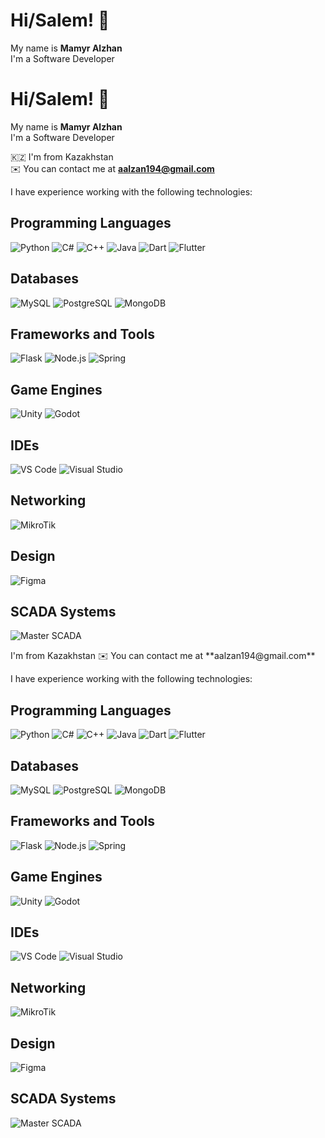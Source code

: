# Hi/Salem! 👋

My name is **Mamyr Alzhan**  
I'm a Software Developer  

# Hi/Salem! 👋

My name is **Mamyr Alzhan**  
I'm a Software Developer  

🇰🇿 I'm from Kazakhstan  
✉️ You can contact me at **aalzan194@gmail.com**  

I have experience working with the following technologies:

## Programming Languages
<p>
  <img src="https://img.shields.io/badge/-Python-3776AB?style=flat-square&logo=python&logoColor=white" alt="Python" />
  <img src="https://img.shields.io/badge/-C%23-239120?style=flat-square&logo=c-sharp&logoColor=white" alt="C#" />
  <img src="https://img.shields.io/badge/-C++-00599C?style=flat-square&logo=c%2B%2B&logoColor=white" alt="C++" />
  <img src="https://img.shields.io/badge/-Java-007396?style=flat-square&logo=java&logoColor=white" alt="Java" />
  <img src="https://img.shields.io/badge/-Dart-0175C2?style=flat-square&logo=dart&logoColor=white" alt="Dart" />
  <img src="https://img.shields.io/badge/-Flutter-02569B?style=flat-square&logo=flutter&logoColor=white" alt="Flutter" />
</p>

## Databases
<p>
  <img src="https://img.shields.io/badge/-MySQL-4479A1?style=flat-square&logo=mysql&logoColor=white" alt="MySQL" />
  <img src="https://img.shields.io/badge/-PostgreSQL-336791?style=flat-square&logo=postgresql&logoColor=white" alt="PostgreSQL" />
  <img src="https://img.shields.io/badge/-MongoDB-47A248?style=flat-square&logo=mongodb&logoColor=white" alt="MongoDB" />
</p>

## Frameworks and Tools
<p>
  <img src="https://img.shields.io/badge/-Flask-000000?style=flat-square&logo=flask&logoColor=white" alt="Flask" />
  <img src="https://img.shields.io/badge/-Node.js-339933?style=flat-square&logo=nodedotjs&logoColor=white" alt="Node.js" />
  <img src="https://img.shields.io/badge/-Spring-6DB33F?style=flat-square&logo=spring&logoColor=white" alt="Spring" />
</p>

## Game Engines
<p>
  <img src="https://img.shields.io/badge/-Unity-000000?style=flat-square&logo=unity&logoColor=white" alt="Unity" />
  <img src="https://img.shields.io/badge/-Godot-478CBF?style=flat-square&logo=godot-engine&logoColor=white" alt="Godot" />
</p>

## IDEs
<p>
  <img src="https://img.shields.io/badge/-VS%20Code-007ACC?style=flat-square&logo=visual-studio-code&logoColor=white" alt="VS Code" />
  <img src="https://img.shields.io/badge/-Visual%20Studio-5C2D91?style=flat-square&logo=visual-studio&logoColor=white" alt="Visual Studio" />
</p>

## Networking
<p>
  <img src="https://img.shields.io/badge/-MikroTik-FF8000?style=flat-square&logo=mikrotik&logoColor=white" alt="MikroTik" />
</p>

## Design
<p>
  <img src="https://img.shields.io/badge/-Figma-F24E1E?style=flat-square&logo=figma&logoColor=white" alt="Figma" />
</p>

## SCADA Systems
<p>
  <img src="https://img.shields.io/badge/-Master%20SCADA-lightgrey?style=flat-square&logo=scada" alt="Master SCADA" />
</p>
 I'm from Kazakhstan  
✉️ You can contact me at **aalzan194@gmail.com**  

I have experience working with the following technologies:

## Programming Languages
<p>
  <img src="https://img.shields.io/badge/-Python-3776AB?style=flat-square&logo=python&logoColor=white" alt="Python" />
  <img src="https://img.shields.io/badge/-C%23-239120?style=flat-square&logo=c-sharp&logoColor=white" alt="C#" />
  <img src="https://img.shields.io/badge/-C++-00599C?style=flat-square&logo=c%2B%2B&logoColor=white" alt="C++" />
  <img src="https://img.shields.io/badge/-Java-007396?style=flat-square&logo=java&logoColor=white" alt="Java" />
  <img src="https://img.shields.io/badge/-Dart-0175C2?style=flat-square&logo=dart&logoColor=white" alt="Dart" />
  <img src="https://img.shields.io/badge/-Flutter-02569B?style=flat-square&logo=flutter&logoColor=white" alt="Flutter" />
</p>

## Databases
<p>
  <img src="https://img.shields.io/badge/-MySQL-4479A1?style=flat-square&logo=mysql&logoColor=white" alt="MySQL" />
  <img src="https://img.shields.io/badge/-PostgreSQL-336791?style=flat-square&logo=postgresql&logoColor=white" alt="PostgreSQL" />
  <img src="https://img.shields.io/badge/-MongoDB-47A248?style=flat-square&logo=mongodb&logoColor=white" alt="MongoDB" />
</p>

## Frameworks and Tools
<p>
  <img src="https://img.shields.io/badge/-Flask-000000?style=flat-square&logo=flask&logoColor=white" alt="Flask" />
  <img src="https://img.shields.io/badge/-Node.js-339933?style=flat-square&logo=nodedotjs&logoColor=white" alt="Node.js" />
  <img src="https://img.shields.io/badge/-Spring-6DB33F?style=flat-square&logo=spring&logoColor=white" alt="Spring" />
</p>

## Game Engines
<p>
  <img src="https://img.shields.io/badge/-Unity-000000?style=flat-square&logo=unity&logoColor=white" alt="Unity" />
  <img src="https://img.shields.io/badge/-Godot-478CBF?style=flat-square&logo=godot-engine&logoColor=white" alt="Godot" />
</p>

## IDEs
<p>
  <img src="https://img.shields.io/badge/-VS%20Code-007ACC?style=flat-square&logo=visual-studio-code&logoColor=white" alt="VS Code" />
  <img src="https://img.shields.io/badge/-Visual%20Studio-5C2D91?style=flat-square&logo=visual-studio&logoColor=white" alt="Visual Studio" />
</p>

## Networking
<p>
  <img src="https://img.shields.io/badge/-MikroTik-FF8000?style=flat-square&logo=mikrotik&logoColor=white" alt="MikroTik" />
</p>

## Design
<p>
  <img src="https://img.shields.io/badge/-Figma-F24E1E?style=flat-square&logo=figma&logoColor=white" alt="Figma" />
</p>

## SCADA Systems
<p>
  <img src="https://img.shields.io/badge/-Master%20SCADA-lightgrey?style=flat-square&logo=scada" alt="Master SCADA" />
</p>

